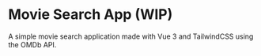 # Movie Search App (WIP)

A simple movie search application made with Vue 3 and TailwindCSS using the OMDb API.
